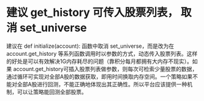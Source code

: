 # 建议 get_history 可传入股票列表， 取消 set_universe

建议在 def initialize(account): 函数中取消 set_universe，而是改为在 account.get_history 等系列函数调用时以参数的方式，动态传入股票列表。这样的好处是可以有效解决1G内存耗尽的问题（靠积分每月都拥有大内存不现实）。如果 account.get_history可插入股票列表做参数，则每次可检索少量股票的数据，通过循环可实现对全部A股的数据获取，即用时间换取内存空间。一个策略如果不能对全部A股进行回测，不能正确地体现出其正确性。所以平台应该提供一种机制，可以让策略能回测全部股票。